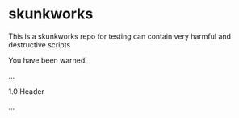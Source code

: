 skunkworks
==========

This is a skunkworks repo for testing can contain very harmful and destructive scripts 

You have been warned! 

...

1.0 Header 

... 
